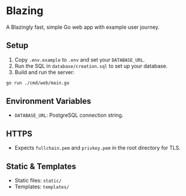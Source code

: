 # Blazing

A Blazingly fast, simple Go web app with example user journey.

## Setup

1. Copy `.env.example` to `.env` and set your `DATABASE_URL`.
2. Run the SQL in `database/creation.sql` to set up your database.
3. Build and run the server:

```sh
go run ./cmd/web/main.go
```

## Environment Variables
- `DATABASE_URL`: PostgreSQL connection string.

## HTTPS
- Expects `fullchain.pem` and `privkey.pem` in the root directory for TLS.

## Static & Templates
- Static files: `static/`
- Templates: `templates/`
